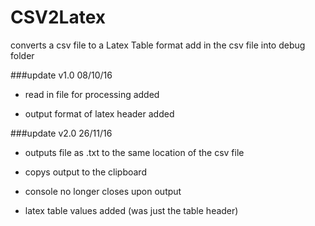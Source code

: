# CSV2Latex
converts a csv file to a Latex Table format
add in the csv file into debug folder

###update v1.0 08/10/16
- read in file for processing added

- output format of latex header added


###update v2.0 26/11/16
- outputs file as .txt to the same location of the csv file

- copys output to the clipboard

- console no longer closes upon output

- latex table values added (was just the table header)

	
	
